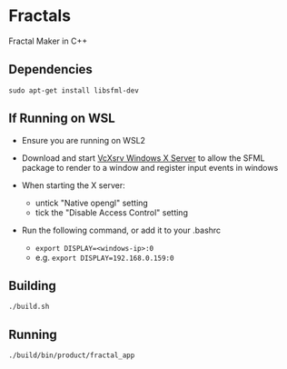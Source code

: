 # Fractals
Fractal Maker in C++

## Dependencies
`sudo apt-get install libsfml-dev`

## If Running on WSL
- Ensure you are running on WSL2
- Download and start [VcXsrv Windows X Server](https://sourceforge.net/projects/vcxsrv/) to allow the SFML package to render to a window and register input events in windows
- When starting the X server:
    - untick "Native opengl" setting
    - tick the "Disable Access Control" setting

- Run the following command, or add it to your .bashrc
    - `export DISPLAY=<windows-ip>:0`
    - e.g. `export DISPLAY=192.168.0.159:0`

## Building
`./build.sh`

## Running
`./build/bin/product/fractal_app`